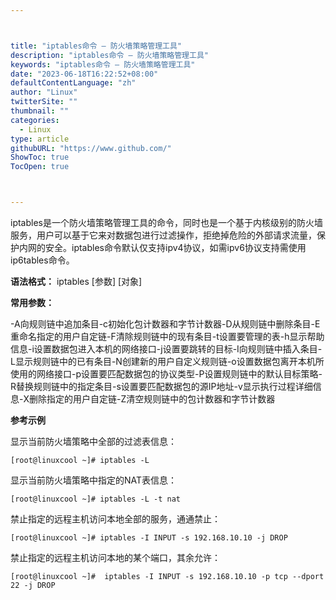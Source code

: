 ```yaml
---



title: "iptables命令 – 防火墙策略管理工具"
description: "iptables命令 – 防火墙策略管理工具"
keywords: "iptables命令 – 防火墙策略管理工具"
date: "2023-06-18T16:22:52+08:00"
defaultContentLanguage: "zh"
author: "Linux"
twitterSite: ""
thumbnail: ""
categories:
  - Linux
type: article
githubURL: "https://www.github.com/"
ShowToc: true
TocOpen: true



---
```


iptables是一个防火墙策略管理工具的命令，同时也是一个基于内核级别的防火墙服务，用户可以基于它来对数据包进行过滤操作，拒绝掉危险的外部请求流量，保护内网的安全。iptables命令默认仅支持ipv4协议，如需ipv6协议支持需使用ip6tables命令。

**语法格式：** iptables [参数] [对象]

**常用参数：**

-A向规则链中追加条目-c初始化包计数器和字节计数器-D从规则链中删除条目-E重命名指定的用户自定链-F清除规则链中的现有条目-t设置要管理的表-h显示帮助信息-i设置数据包进入本机的网络接口-j设置要跳转的目标-I向规则链中插入条目-L显示规则链中的已有条目-N创建新的用户自定义规则链-o设置数据包离开本机所使用的网络接口-p设置要匹配数据包的协议类型-P设置规则链中的默认目标策略-R替换规则链中的指定条目-s设置要匹配数据包的源IP地址-v显示执行过程详细信息-X删除指定的用户自定链-Z清空规则链中的包计数器和字节计数器

**参考示例**

显示当前防火墙策略中全部的过滤表信息：

```
[root@linuxcool ~]# iptables -L
```

显示当前防火墙策略中指定的NAT表信息：

```
[root@linuxcool ~]# iptables -L -t nat
```

禁止指定的远程主机访问本地全部的服务，通通禁止：

```
[root@linuxcool ~]# iptables -I INPUT -s 192.168.10.10 -j DROP
```

禁止指定的远程主机访问本地的某个端口，其余允许：

```
[root@linuxcool ~]#  iptables -I INPUT -s 192.168.10.10 -p tcp --dport 22 -j DROP
```